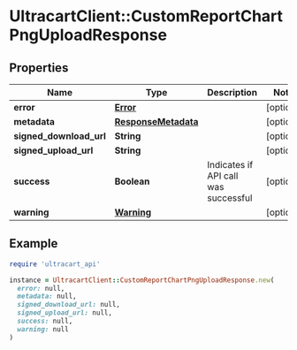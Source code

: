 # UltracartClient::CustomReportChartPngUploadResponse

## Properties

| Name | Type | Description | Notes |
| ---- | ---- | ----------- | ----- |
| **error** | [**Error**](Error.md) |  | [optional] |
| **metadata** | [**ResponseMetadata**](ResponseMetadata.md) |  | [optional] |
| **signed_download_url** | **String** |  | [optional] |
| **signed_upload_url** | **String** |  | [optional] |
| **success** | **Boolean** | Indicates if API call was successful | [optional] |
| **warning** | [**Warning**](Warning.md) |  | [optional] |

## Example

```ruby
require 'ultracart_api'

instance = UltracartClient::CustomReportChartPngUploadResponse.new(
  error: null,
  metadata: null,
  signed_download_url: null,
  signed_upload_url: null,
  success: null,
  warning: null
)
```

